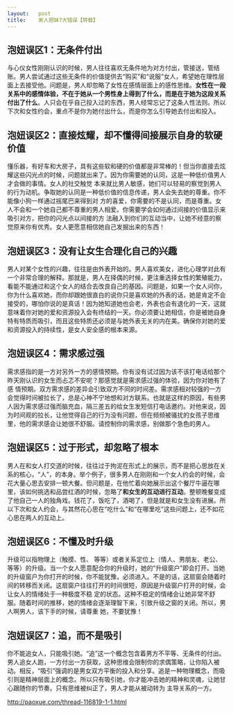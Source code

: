 ```yaml
---
layout:   post
title:    男人把妹7大错误【转载】
---
```



## 泡妞误区1：无条件付出

与心仪女性刚刚认识的时候，男人往往喜欢无条件地为对方付出，管接送，管结账。男人尝试通过这些无条件的价值提供去“购买”和“说服”女人，希望她在理性层面上去接受他。问题是，男人却忽略了女性在感情层面上的感性思维。**女性在一段关系中的感情体验，不在于她从一个男性身上得到了什么，而是在于她为这段关系付出了什么**。人只会在乎自己投入过的东西，男人经常忘记了这条人性法则。所以下次和女性约会，重点不是你为她付出什么，而是你怎么引导她去付出和投入。


## 泡妞误区2：直接炫耀，却不懂得间接展示自身的软硬价值

懂乐器，有好车和大房子，具有这些软和硬的价值都是非常棒的！但当你直接去炫耀这些闪光点的时候，问题就出来了。因为你需要她的认同，这是一种低价值男人才会做的事情。女人的社交触觉 本来就比男人敏感，她们可以轻易的察觉到男人的行为动机。争取她的认同是一种低价值的信息传递，男人会失去她的尊重。你不能像小狗一样通过摇尾巴来得到对 方的喜爱，你需要的不是认同，而是尊重。女人不会和一个她自己都不尊重的男人相爱。你需要学会如何通过间接的价值显示来吸引对方，把你的闪光点以间接的方
法融入到你们的互动当中，让她不经意的察觉原来你有优秀。女人更愿意相信她自己发掘出来的东西！



## 泡妞误区3：没有让女生合理化自己的兴趣

男人对某个女性的兴趣，往往是由外表开始的。男人喜欢美女，进化心理学对此有一个非常合理的解释。那就是，男人在择偶的时候，更注重选择女性的繁殖能力， 看能不能通过和这个女人的结合去改良自己的基因。问题是，如果一个女人问你，你为什么喜欢她，而你却跟她很直白的说你只是喜欢她的外表的话，她是肯定不会接受的，哪怕你说的是真话！因为她知道她也会老，外表也会有退化的一天，这就意味着你对她的爱和资源投入会有终结的一天。你必须要让她相信，你是被她自身 特有特质而吸引，而且这些特质还必须是与她外表无关的内在美。确保你对她的爱和资源投入的持续性，是女人安全感的根本来源。



## 泡妞误区4：需求感过强

需求感指的是一方对另外一方的感情预期。你有没有试过因为该不该打电话给那个昨天刚认识的女生而忐忑不安呢？那感觉就是需求感过强的体验，因为你对她有了感 情预期。双方需求感的差异会引致双方不同的时间差。需求感相对较强的一方会觉得时间被拉长了，总是心神不宁地想和对方联系。也就是这样的原因，有些男人因为需求感过强而脑充血，隔三差五的给女生发短信打电话邀约。对他来说，因为时间观的拉长，让他觉得自己的行为没有问题，但在频频被骚扰的女孩子思维里，他的需求感会让她很不舒服。请控制你的需求感，别做那个急色的男人。


## 泡妞误区5：过于形式，却忽略了根本

男人在和女人打交道的时候，往往过于拘泥在形式上的展示，而不是把心思放在关系的核心，“人”，的本身。举个例子，很多男人在刚刚和一个女人约会的时候，会花大量心思去安排一顿大餐。但问题是，在他忙着向她展示出这个餐厅牛逼在哪里，该如何挑选和品尝红酒的时候，忽略了**和女生的互动进行互动**。整顿晚餐变成了他自己一人的独角戏。钱花了，饭吃了，酒喝了，但是就是和女生没有进展。所以下次和女人约会，与其然花心思在“吃什么”和“在哪里吃”这些问题上，还不如花心思在两人的互动上。


## 泡妞误区6：不懂及时升级

升级可以指物理上（触摸、性、 等等）或者关系定位上（情人、男朋友、老公、等等）的升级。当一个女人愿意配合你的升级时，她的“升级窗户”即会打开。当她的升级窗户为你打开的时候，你不能犹豫，必须进入。不是的话，这扇窗会随着时间的转移而关闭。这扇窗户往往打开的时间很短，原因是升级窗户打开的时候，会让女人的情绪处于一种极度不稳 定的状态。这种不稳定的情绪会让她非常不舒服。随着时间的推移，她的情绪会逐渐理智下来，引致升级之窗的关闭。所以，男人啊男人，该下手的时候，请尊重 她，不要犹豫！

## 泡妞误区7：追，而不是吸引

你不能追女人，只能吸引她。“追”这一个概念包含着男方不平等、无条件的付出。男人追女人跑，一方付出一方获取，这种思维会限制你的求偶策略，让你陷入被动。相反，“吸引”强调的是男女双方平衡的投入和分享。追是一种物理概念，而吸引则是精神层面上的概念。所以只有吸引她，你才能冲击她的精神和灵魂，让她甘心跟随你的节奏。只有思维被纠正了，男人才能从被动转为 主导关系的一方。

<http://paoxue.com/thread-116819-1-1.html>
